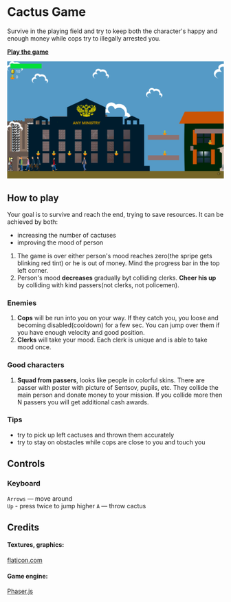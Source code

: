 # Cactus Game

Survive in the playing field and try to keep both the character's happy and enough money while cops try to illegally arrested you. 


[**Play the game**](https://pulpiks.github.io/coins/dist/)

![gameplay screenshot](./src/assets/screencapture.png)
 
## How to play

Your goal is to survive and reach the end, trying to save resources.
 It can be achieved by both:

* increasing the number of cactuses
* improving the mood of person 

1. The game is over either person's mood reaches zero(the spripe gets blinking red tint) or he is out of money. Mind the progress bar in the top left corner.
2. Person's mood **decreases** gradually byt colliding clerks. **Cheer his up** by colliding with kind passers(not clerks, not policemen). 

### Enemies

1. **Cops** will be run into you on your way.  If they catch you, you loose and becoming disabled(cooldown) for a few sec. You can jump over them if you have enough velocity and good position.
2. **Clerks** will take your mood. Each clerk is unique and is able to take mood once. 


### Good characters

1. **Squad from passers**, looks like people in colorful skins. There are passer with poster with picture of Sentsov, pupils, etc. They collide the main person and donate money to your mission. If you collide more then N passers you will get additional cash awards.

 
### Tips

* try to pick up left cactuses and thrown them accurately 
* try to stay on obstacles while cops are close to you and touch you 
 
## Controls
### Keyboard

`Arrows` — move around  
`Up` - press twice to jump higher
`A` — throw cactus  

## Credits

#### Textures, graphics:
 
[flaticon.com](https://www.flaticon.com/)

#### Game engine:

[Phaser.js](http://phaser.io)
